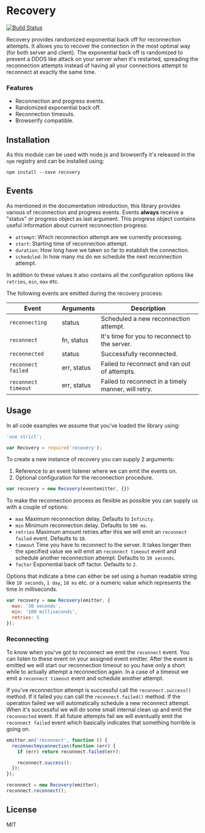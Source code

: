 # Recovery

[![Build Status](https://travis-ci.org/unshiftio/recovery.svg?branch=master)](https://travis-ci.org/unshiftio/recovery)

Recovery provides randomized exponential back off for reconnection attempts. It
allows you to recover the connection in the most optimal way (for both server
and client). The exponential back off is randomized to prevent a DDOS like
attack on your server when it's restarted, spreading the reconnection attempts
instead of having all your connections attempt to reconnect at exactly the same
time.

### Features

- Reconnection and progress events.
- Randomized exponential back off.
- Reconnection timeouts.
- Browserify compatible.

## Installation

As this module can be used with node.js and browserify it's released in the `npm`
registry and can be installed using:

```
npm install --save recovery
```

## Events

As mentioned in the documentation introduction, this library provides various of
reconnection and progress events. Events **always** receive a "status" or
progress object as last argument. This progress object contains useful
information about current reconnection progress:

- `attempt`:  Which reconnection attempt are we currently processing.
- `start`: Starting time of reconnection attempt.
- `duration`: How long have we taken so far to establish the connection.
- `scheduled`: In how many ms do we schedule the next reconnection attempt.

In addition to these values it also contains all the configuration options like
`retries`, `min`, `max` etc.

The following events are emitted during the recovery process:

Event               | Arguments   | Description
--------------------|-------------|-----------------------------------------------------
`reconnecting`      | status      | Scheduled a new reconnection attempt.
`reconnect`         | fn, status  | It's time for you to reconnect to the server.
`reconnected`       | status      | Successfully reconnected.
`reconnect failed`  | err, status | Failed to reconnect and ran out of attempts.
`reconnect timeout` | err, status | Failed to reconnect in a timely manner, will retry.

## Usage

In all code examples we assume that you've loaded the library using:

```js
'use strict';

var Recovery = require('recovery');
```

To create a new instance of recovery you can supply 2 arguments:

1. Reference to an event listener where we can emit the events on.
2. Optional configuration for the reconnection procedure.

```js
var recovery = new Recovery(eventemitter, {})
```

To make the reconnection process as flexible as possible you can supply us with
a couple of options:

- `max` Maximum reconnection delay. Defaults to `Infinity`.
- `min` Minimum reconnection delay. Defaults to `500 ms`.
- `retries` Maximum amount retries after this we will emit an `reconnect failed` 
  event. Defaults to `10`.
- `timeout` Time you have to reconnect to the server. It takes longer then the
  specified value we will emit an `reconnect timeout` event and schedule another
  reconnection attempt. Defaults to `30 seconds`.
- `factor` Exponential back off factor. Defaults to `2`.

Options that indicate a time can either be set using a human readable string
like `10 seconds`, `1 day`, `10 ms` etc. or a numeric value which represents the
time in milliseconds. 

```js
var recovery = new Recovery(emitter, {
  max: '30 seconds',
  min: '100 milliseconds',
  retries: 5
});
```

### Reconnecting

To know when you've got to reconnect we emit the `reconnect` event. You can
listen to these event on your assigned event emitter. After the event is emitted
we will start our reconnection timeout so you have only a short while to
actually attempt a reconnection again. In a case of a timeout we emit
a `reconnect timeout` event and schedule another attempt.

If you've reconnection attempt is successful call the `reconnect.success()`
method. If it failed you can call the `reconnect.failed()` method. If the
operation failed we will automatically schedule a new reconnect attempt. When
it's successful we will do some small internal clean up and emit the
`reconnected` event. If all future attempts fail we will eventually emit the
`reconnect failed` event which basically indicates that something horrible is
going on.

```js
emitter.on('reconnect', function () {
  reconnectmyconnection(function (err) {
    if (err) return reconnect.failed(err);

    reconnect.success();
  });
});

reconnect = new Recovery(emitter);
reconnect.reconnect();
```

## License

MIT
